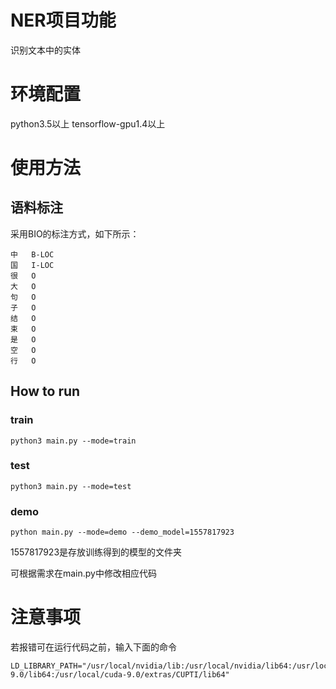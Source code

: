 # NER项目功能

识别文本中的实体

# 环境配置

python3.5以上
tensorflow-gpu1.4以上

# 使用方法
## 语料标注
采用BIO的标注方式，如下所示：
```
中	B-LOC
国	I-LOC
很	O
大	O
句	O
子	O
结	O
束	O
是	O
空	O
行	O
```

## How to run
### train
```
python3 main.py --mode=train
```

### test
```
python3 main.py --mode=test
```

### demo
```
python main.py --mode=demo --demo_model=1557817923
```
1557817923是存放训练得到的模型的文件夹

可根据需求在main.py中修改相应代码

# 注意事项
若报错可在运行代码之前，输入下面的命令
```
LD_LIBRARY_PATH="/usr/local/nvidia/lib:/usr/local/nvidia/lib64:/usr/local/cuda-9.0/lib64:/usr/local/cuda-9.0/extras/CUPTI/lib64"
```
